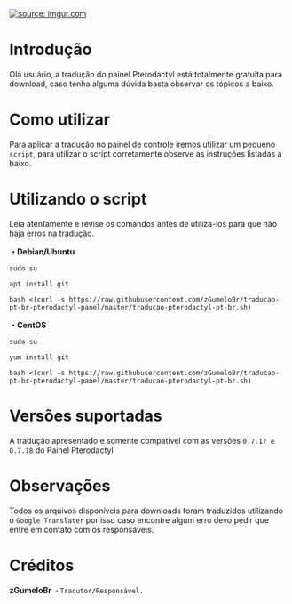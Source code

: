<a href="https://imgur.com/iGrxpFq"><img src="https://i.imgur.com/iGrxpFq.png" title="source: imgur.com" /></a>
# Introdução
Olá usuário, a tradução do painel Pterodactyl está totalmente gratuita para download, caso tenha alguma dúvida basta observar os tópicos a baixo.

# Como utilizar
Para aplicar a tradução no painel de controle iremos utilizar um pequeno ```script```, para utilizar o script corretamente observe as instruções listadas a baixo.

# Utilizando o script
Leia atentamente e revise os comandos antes de utilizá-los para que não haja erros na tradução.

**・Debian/Ubuntu**

```sudo su```

```apt install git```

```bash <(curl -s https://raw.githubusercontent.com/zGumeloBr/traducao-pt-br-pterodactyl-panel/master/traducao-pterodactyl-pt-br.sh)```

**・CentOS**

```sudo su```

```yum install git```

```bash <(curl -s https://raw.githubusercontent.com/zGumeloBr/traducao-pt-br-pterodactyl-panel/master/traducao-pterodactyl-pt-br.sh)```

# Versões suportadas
A tradução apresentado e somente compatível com as versões ```0.7.17 e 0.7.18``` do Painel Pterodactyl

# Observações
Todos os arquivos disponíveis para downloads foram traduzidos utilizando o ```Google Translater``` por isso caso encontre algum erro devo pedir que entre em contato com os responsáveis.

# Créditos

**zGumeloBr**
```・Tradutor/Responsável.```


